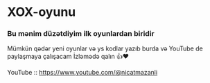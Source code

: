 # XOX-oyunu

### Bu mənim düzətdiyim ilk oyunlardan biridir
Mümkün qədər yeni oyunlar və ys kodlar yazıb burda və YouTube de paylaşmaya çalışacam
İzləmədə qalın 👍❤️

YouTube :: https://www.youtube.com/@nicatmazanli
